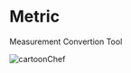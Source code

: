 # Metric
Measurement Convertion Tool

![cartoonChef](https://user-images.githubusercontent.com/48474999/55832126-aa83a480-5b0c-11e9-8099-093ae5fdb73b.jpg)

